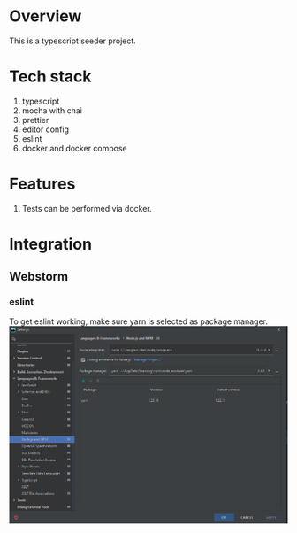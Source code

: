 # Overview
This is a typescript seeder project.

# Tech stack
1. typescript
1. mocha with chai
1. prettier
1. editor config
1. eslint
1. docker and docker compose

# Features
1. Tests can be performed via docker.

# Integration
## Webstorm
### eslint
To get eslint working, make sure yarn is selected as package manager.
![Webstorm settings node package manager](doc/webstorm_settings_node_package_manager.PNG)
